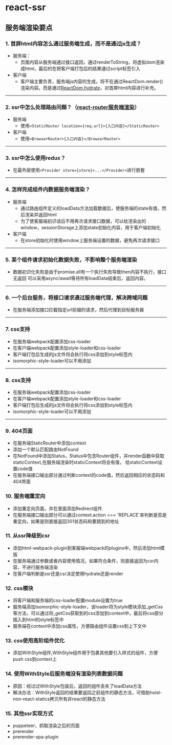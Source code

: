 # react-ssr
## 服务端渲染要点
### 1. 首屏html内容怎么通过服务端生成，而不是通过js生成？
- 服务端：
    - 页面内容从服务端通过接口返回，通过renderToString，将虚拟dom渲染成html，最后的在把客户端打包后的结果通过script标签引入
- 客户端
    - 客户端主要负责，服务端js内容的生成。将不在通过ReactDom.render()渲染内容。而是通过[ReactDom.hydrate](https://zh-hans.reactjs.org/docs/react-dom.html#hydrate)，对首屏html内容进行补充。
***
### 2. ssr中怎么处理路由问题？（[react-router服务端渲染](https://reacttraining.com/react-router/web/guides/server-rendering)）
- 服务端
    -  使用`<StaticRouter location={req.url}>{入口内容}</StaticRouter>`
- 客户端
    - 使用`<BrowserRouter>{入口内容}</BrowserRouter>`    
***    
### 3. ssr中怎么使用redux？
- 在最外层使用`<Provider store={store}>...</Provider>`进行嵌套
***
### 4. 怎样完成组件内数据服务端渲染？  
- 服务端
    - 通过路由组件定义的loadData方法加载数据后，使服务端的state有值，然后渲染并返回html
    - 为了使客服端初识话后不用再次请求接口数据，可以给渲染出的window，sessionStorage上添加state初始化内容，用于客户端初始化
- 客户端
    - 在store初始化时使用window上服务端设置的数据，避免再次请求接口
***
### 5. 某个组件请求初始化数据失败，不影响整个服务端渲染
- 数据初识化失败是由于promise.all有一个执行失败导致then内容不执行，接口无返回
  可以采用async/await等待所有loadData结束后，返回内容。
***
### 6. 一个后台服务，将接口请求通过服务端代理，解决跨域问题
- 在服务端添加接口拦截指定url前缀的请求，然后代理到目标服务器
***
### 7. css支持
- 在服务端webpack配置添加css-loader
- 在客户端webpack配置添加style-loader和css-loader
- 客户端打包后生成的js文件将会执行将css添加到style标签内
- isomorphic-style-loader可以不用添加
***
### 8. css支持
- 在服务端webpack配置添加css-loader
- 在客户端webpack配置添加style-loader和css-loader
- 客户端打包后生成的js文件将会执行将css添加到style标签内
- isomorphic-style-loader可以不用添加
***
### 9. 404页面
- 在服务端StaticRouter中添加context
- 添加一个默认匹配路由NotFound
- 在NotFound中添加Status，Status中包含Router组件，并render函数中获取staticContext,在服务端渲染时staticContext将会有值，
  给staticContext设置code值
- 在服务端接口输出部分通过判断context的code值，然后返回相应的状态码和404界面
### 10. 服务端重定向
- 添加重定向页面，并在里面添加Redirect组件
- 在服务端接口输出部分可以通过context.action === 'REPLACE'来判断是否是重定向，如果是则直接返回301状态码和要跳到的地址
### 11. 从ssr降级到csr
- 添加html-webpack-plugin到客服端webpack的plugins中，然后添加html模版
- 在服务端通过参数或者内容使用情况，如果符合条件，则直接返回为csr内容，不进行服务端渲染
- 在客户端判断是ssr还是csr决定使用hydrate还是render
### 12. css模块
- 将客户端和服务端的css-loader配置module设置为true
- 服务端添加isomorphic-style-loader，该loader将为style模块添加_getCss等方法，可以通过将_getCss获取到的css添加到context中，最后将css部分插入到html的style标签中
- 服务端在context中添加css属性，方便路由组件设置css到上下文中
### 13. css使用高阶组件优化
- 添加WithStyle组件,WithStyle组件用于包裹其他要引入样式的组件，方便push css到context上
### 14. 使用WithStyle后服务端没有渲染列表数据问题
- 原因：经过过WithStyle包装后，返回的组件丢失了loadData方法
- 解决办法：WithStyle返回的结果要返回之前组件的静态方法，可借助hoist-non-react-statics拷贝所有非react的静态方法
### 15. 其他ssr实现方式
- puppeteer，抓取渲染之后的页面
- prerender
- prerender-spa-plugin
